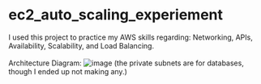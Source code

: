 # ec2_auto_scaling_experiement
I used this project to practice my AWS skills regarding: Networking, APIs, Availability, Scalability, and Load Balancing.
<br>
<br>
Architecture Diagram:
![image](https://github.com/user-attachments/assets/63b69cc4-55e7-41b8-b99c-c364144255e5)
(the private subnets are for databases, though I ended up not making any.)
